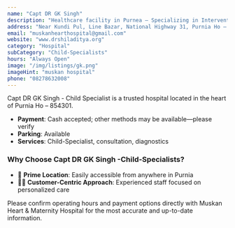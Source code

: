 ```yaml
---
name: "Capt DR GK Singh"
description: "Healthcare facility in Purnea – Specializing in Interventional Cardiology, Maternity Care, and Pediatric Services"
address: "Near Kundi Pul, Line Bazar, National Highway 31, Purnia Ho – 854301, Purnea"
email: "muskanhearthospital@gmail.com"
website: "www.drshiladitya.org"
category: "Hospital"
subCategory: "Child-Specialists"
hours: "Always Open"
image: "/img/listings/gk.png"
imageHint: "muskan hospital"
phone: "08278632008"
---
```

Capt DR GK Singh - Child Specialist is a trusted hospital located in the heart of Purnia Ho – 854301.
- **Payment**: Cash accepted; other methods may be available—please verify
- **Parking**: Available
- **Services**: Child-Specialist, consultation, diagnostics

### Why Choose Capt DR GK Singh -Child-Specialists?

- 🏥 **Prime Location**: Easily accessible from anywhere in Purnia
- 👨‍⚕️ **Customer-Centric Approach**: Experienced staff focused on personalized care

Please confirm operating hours and payment options directly with Muskan Heart & Maternity Hospital for the most accurate and up-to-date information.